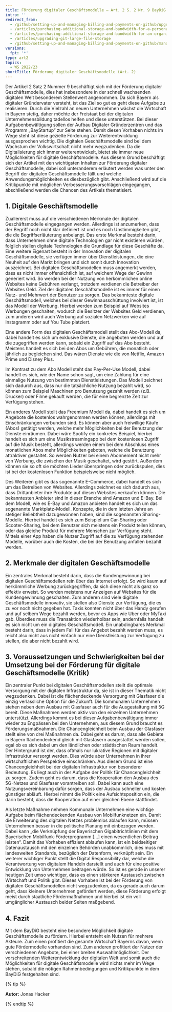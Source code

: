 ```yaml
---
title: Förderung digitaler Geschäftsmodelle – Art. 2 S. 2 Nr. 9 BayDiG
intro: ''
redirect_from:
  - /github/setting-up-and-managing-billing-and-payments-on-github/upgrading-git-large-file-storage
  - /articles/purchasing-additional-storage-and-bandwidth-for-a-personal-account/
  - /articles/purchasing-additional-storage-and-bandwidth-for-an-organization/
  - /articles/upgrading-git-large-file-storage
  - /github/setting-up-and-managing-billing-and-payments-on-github/managing-billing-for-git-large-file-storage/upgrading-git-large-file-storage
versions:
  fpt: '*'
type: art2
topics:
  - WS 2022/23
shortTitle: Förderung digitaler Geschäftsmodelle (Art. 2)
---
```


Der Artikel 2 Satz 2 Nummer 9 beschäftigt sich mit der Förderung digitaler Geschäftsmodelle, dies hat insbesondere in der schnell wachsenden digitalen Welt besonderem Stellenwert angenommen. Da sich Bayern als digitaler Gründervater versteht, ist das Ziel so gut es geht diese Aufgabe zu realisieren. Durch die Vielzahl an neuen Unternehmen wächst die Wirtschaft in Bayern stetig, daher möchte der Freistaat bei der digitalen Unternehmensbildung tadellos helfen und diese unterstützen. Bei dieser Aufgabenbewältigung sollen der Aufbau Digitaler Gründerzentren und das Programm „BayStartup“ zur Seite stehen. Damit diesen Vorhaben nichts im Wege steht ist diese gezielte Förderung zur Weiterentwicklung ausgesprochen wichtig. Die digitalen Geschäftsmodelle sind bei dem Wachstum der Volkswirtschaft nicht mehr wegzudenken. Da die Digitalisierung sich immer weiterentwickelt, bietet sie immer neue Möglichkeiten für digitale Geschäftsmodelle. Aus diesem Grund beschäftigt sich der Artikel mit den wichtigsten Inhalten zur Förderung digitaler Geschäftsmodelle, dabei soll unteranderem erläutert werden was unter den Begriff der digitalen Geschäftsmodelle fällt und welche Anwendungsmöglichkeiten es diesbezüglich gibt. Anschließend wird auf die Kritikpunkte mit möglichen Verbesserungsvorschlägen eingegangen, abschließend werden die Chancen des Artikels thematisiert. 

## 1.	Digitale Geschäftsmodelle

Zuallererst muss auf die verschiedenen Merkmale der digitalen Geschäftsmodelle eingegangen werden. Allerdings ist anzumerken, dass der Begriff noch nicht klar definiert ist und es noch Unstimmigkeiten gibt, die die Begriffserläuterung anbelangt.
Das erste Merkmal besteht darin, dass Unternehmen ohne digitale Technologien gar nicht existieren würden, folglich stellen digitale Technologien die Grundlage für diese Geschäfte da. Eine weitere Eigenart besteht in der Innovation der digitalen Geschäftsmodelle, sie verfügen immer über Dienstleistungen, die eine Neuheit auf den Markt bringen und sich somit durch Innovation auszeichnet. Bei digitalen Geschäftsmodellen muss angemerkt werden, dass es nicht immer offensichtlich ist, auf welchem Wege der Gewinn generiert wird. So werden bei der Nutzung von herkömmlichen online Websites keine Gebühren verlangt, trotzdem verdienen die Betreiber der Websites Geld. Ziel der digitalen Geschäftsmodelle ist es immer für einen Nutz- und Mehrwert der Benutzer zu sorgen. Das bekannteste digitale Geschäftsmodell, welches bei dieser Gewinnausschüttung involviert ist, ist das Modell der Werbung. Hierbei werden zum Beispiel auf Websites Werbungen geschalten, wodurch die Besitzer der Websites Geld verdienen, zum anderen wird auch Werbung auf sozialen Netzwerken wie auf Instagramm oder auf You Tube platziert. 

Eine andere Form des digitalen Geschäftsmodell stellt das Abo-Modell da, dabei handelt es sich um exklusive Dienste, die angeboten werden und auf die zugegriffen werden kann, sobald ein Zugriff auf das Abo besteht. Meistens handelt es sich bei den Abos um Gebühren, die monatlich oder jährlich zu begleichen sind. Das wären Dienste wie die von Netflix, Amazon Prime und Disney Plus. 

Im Kontrast zu dem Abo Modell steht das Pay-Per-Use Modell, dabei handelt es sich, wie der Name schon sagt, um eine Zahlung für eine einmalige Nutzung von bestimmten Dienstleistungen. Das Modell zeichnet sich dadurch aus, dass nur die tatsächliche Nutzung bezahlt wird, so können zum Beispiel Maschinen pro Benutzung gezahlt werden (z.B. Drucker) oder Filme gekauft werden, die für eine begrenzte Zeit zur Verfügung stehen. 

Ein anderes Modell stellt das Freemium Modell da, dabei handelt es sich um Angebote die kostenlos wahrgenommen werden können, allerdings mit Einschränkungen verbunden sind. Es können aber auch freiwillige Käufe (Abos) getätigt werden, welche mehr Möglichkeiten bei der Benutzung der Dienste einräumen. Dabei wäre Spotify ein konkretes Beispiel, hierbei handelt es sich um eine Musikstreamingapp bei dem kostenlosen Zugriff auf die Musik besteht, allerdings werden einem bei dem Abschluss eines monatlichen Abos mehr Möglichkeiten geboten, welche die Benutzung attraktiver gestaltet. So werden Nutzer bei einem Abonnement nicht mehr von Werbung, die zwischen der Musik geschaltet, wird gestört. Außerdem können sie so oft sie möchten Lieder überspringen oder zurückspulen, dies ist bei der kostenlosen Funktion beispielsweise nicht möglich. 

Des Weiteren gibt es das sogenannte E-Commerce, dabei handelt es sich um das Betreiben von Websites. Allerdings zeichnet es sich dadurch aus, dass Drittanbieter ihre Produkte auf diesen Websites verkaufen können. Die bekanntesten Anbieter sind in dieser Branche sind Amazon und E-Bay. Bei dem Modell, wie es E-Bay und Amazon anbieten handelt es sich um das sogenannte Marktplatz-Modell.
Konzepte, die in dem letzten Jahre an stetiger Beliebtheit dazugewonnen haben, sind die sogenannten Sharing-Modelle. Hierbei handelt es sich zum Beispiel um Car-Sharing oder Scooter-Sharing, bei dem Benutzer sich meistens ein Produkt teilen können, oder das gleiche Produkt für mehrere Menschen zur Verfügung steht. Mittels einer App haben die Nutzer Zugriff auf die zu Verfügung stehenden Modelle, worüber auch die Kosten, die bei der Benutzung anfallen bezahlt werden. 

## 2.	Merkmale der digitalen Geschäftsmodelle

Ein zentrales Merkmal besteht darin, dass die Kundengewinnung bei digitalen Geschäftsmodellen rein über das Internet erfolgt. So wird kaum auf herkömmliche Werbung zurückgegriffen, da sich diese nicht als ganz so effektiv erweist. So werden meistens nur Anzeigen auf Websites für die Kundengewinnung geschalten. Zum anderen sind viele digitale Geschäftsmodelle innovativ, sie stellen also Dienste zur Verfügung, die es zu vor noch nicht gegeben hat. Taxis konnten nicht über das Handy gerufen und auf selbem Wege bezahlt werden, bevor es Apps wie Uber oder MyTaxi gab.
Überdies muss die Transaktion wiederholbar sein, andernfalls handelt es sich nicht um ein digitales Geschäftsmodell. Ein unabdingbares Merkmal besteht darin, dass in jedem Fall für das Angebot bezahlt werden muss, es reicht also nicht aus nicht einfach nur eine Dienstleistung zur Verfügung zu stellen, die aber nicht bezahlt wird. 

## 3.	Voraussetzungen und Schwierigkeiten bei der Umsetzung bei der Förderung für digitale Geschäftsmodelle (Kritik)

Ein zentraler Punkt bei digitalen Geschäftsmodellen stellt die optimale Versorgung mit der digitalen Infrastruktur da, sie ist in dieser Thematik nicht wegzudenken. Dabei ist die flächendeckende Versorgung mit Glasfaser die einzig verlässliche Option für die Zukunft. Die kommunalen Unternehmen stehen neben dem Ausbau mit Glasfaser auch für die Ausgestaltung mit 5G bereit.
Diese Maßnahmen werden aktiv von den einzelnen Unternehmen unterstützt. Allerdings kommt es bei dieser Aufgabenbewältigung immer wieder zu Engpässen bei den Unternehmen, aus diesem Grund braucht es Förderungsmaßnahmen. Die Chancengleichheit beim Ausbau der Glasfaser stellt eine von drei Maßnahmen da. Dabei geht es darum, dass alle Gebiete in Bayern flächendeckend gleich mit Glasfasern ausgestattet werden sollen, egal ob es sich dabei um den ländlichen oder städtischen Raum handelt. Der Hintergrund ist der, dass oftmals nur lukrative Regionen mit digitaler Infrastruktur versorgt werden. Dies würde aber Unternehmen in ihrer wirtschaftlichen Perspektive einschränken. Aus diesem Grund ist eine Chancengleichheit bei der digitalen Infrastruktur von besonderer Bedeutung. Es liegt auch in der Aufgabe der Politik für Chancengleichheit zu sorgen. Zudem geht es darum, dass die Kooperation den Ausbau des 5G-Netzes und Glasfaser vorantreiben soll. Dabei kann auch eine Nutzungsvereinbarung dafür sorgen, dass der Ausbau schneller und kosten günstiger abläuft. Hierbei nimmt die Politik eine Aufsichtsposition ein, die darin besteht, dass die Kooperation auf einer gleichen Ebene stattfindet. 

Als letzte Maßnahme nehmen Kommunale Unternehmen eine wichtige Aufgabe beim flächendeckenden Ausbau von Mobilfunknetzen ein. Damit die Erweiterung des digitalen Netzes problemlos ablaufen kann, müssen Unternehmen besser in die politische Planung mit einbezogen werden. Dabei kann „die Verknüpfung der Bayerischen Gigabitrichtlinien mit dem Bayerischen Mobilfunk-Förderprogramm [...] einen wesentlichen Beitrag leisten“. Damit das Vorhaben effizient ablaufen kann, ist ein beidseitiger Datenaustausch mit den einzelnen Behörden unabkömmlich, dies muss mit landesweiten Standards, bezüglich der Datenform, verknüpft sein.
Ein weiterer wichtiger Punkt stellt die Digital Responsibility dar, welche die Verantwortung von digitalem Handeln darstellt und auch für eine positive Entwicklung von Unternehmen beitragen würde. So ist es gerade in unserer heutigen Zeit umso wichtiger, dass es einen stärkeren Austausch zwischen Wirtschaft und Politik gibt. Dieses Vorhaben ist bei der Förderung von digitalen Geschäftsmodellen nicht wegzudenken, da es gerade auch darum geht, dass kleinere Unternehmen gefördert werden, diese Förderung erfolgt meist durch staatliche Fördermaßnahmen und hierbei ist ein voll umgänglicher Austausch beider Seiten maßgebend. 

## 4.	Fazit

Mit dem BayDiG besteht eine besondere Möglichkeit digitale Geschäftsmodelle zu fördern. Hierbei entsteht ein Nutzen für mehrere Akteure. Zum einen profitiert die gesamte Wirtschaft Bayerns davon, wenn gute Fördermodelle vorhanden sind. Zum anderen profitiert der Nutzer der verschiedenen Angebote, bei einer breiten Auswahlmöglichkeit. Der vorschreitenden Weiterentwicklung der digitalen Welt und somit auch die Möglichkeiten für digitale Geschäftsmodelle wird nichts mehr im Wege stehen, sobald die nötigen Rahmenbedingungen und Kritikpunkte in dem BayDiG festgehalten sind. 



{% tip %}

**Autor:** Jonas Hacker

{% endtip %}
